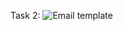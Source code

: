 Task 2:
![Email template](https://github.com/dharshinipriyamoshi/codsoft-tasks/assets/119474230/7e3b8569-b57b-4aac-8ced-53d1be434554)
